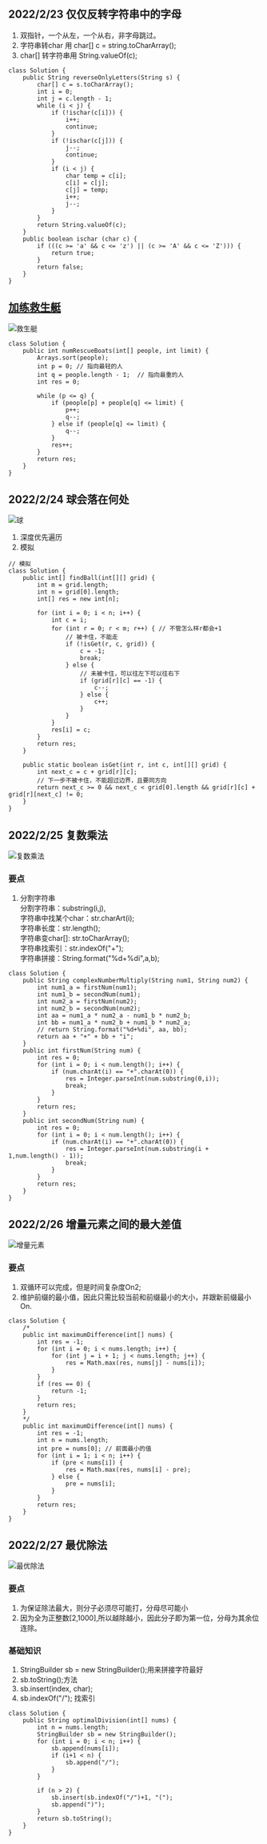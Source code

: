 ## 2022/2/23 仅仅反转字符串中的字母
1. 双指针，一个从左，一个从右，非字母跳过。
2. 字符串转char 用 char[] c = string.toCharArray();
3. char[] 转字符串用 String.valueOf(c);
```
class Solution {
    public String reverseOnlyLetters(String s) {
        char[] c = s.toCharArray();
        int i = 0;
        int j = c.length - 1;
        while (i < j) {
            if (!ischar(c[i])) {
                i++;
                continue;
            }
            if (!ischar(c[j])) {
                j--;
                continue;
            }
            if (i < j) {
                char temp = c[i];
                c[i] = c[j];
                c[j] = temp; 
                i++;
                j--;
            }
        }
        return String.valueOf(c);
    }
    public boolean ischar (char c) {
        if (((c >= 'a' && c <= 'z') || (c >= 'A' && c <= 'Z'))) {
            return true;
        }
        return false;
    }
}
```
## [加练救生艇 ](https://leetcode-cn.com/problems/boats-to-save-people/)
![救生艇](./pics/everyday/救生艇.png)
```
class Solution {
    public int numRescueBoats(int[] people, int limit) {
        Arrays.sort(people);
        int p = 0; // 指向最轻的人
        int q = people.length - 1;  // 指向最重的人
        int res = 0;
        
        while (p <= q) {
            if (people[p] + people[q] <= limit) {
                p++;
                q--;
            } else if (people[q] <= limit) {
                q--;
            }
            res++;
        }
        return res;
    }
}
```
## 2022/2/24 球会落在何处
![球](./pics/everyday/球会落在何处.png)
1. 深度优先遍历
2. 模拟
```
// 模拟
class Solution {
    public int[] findBall(int[][] grid) {
        int m = grid.length;
        int n = grid[0].length;
        int[] res = new int[n];

        for (int i = 0; i < n; i++) {
            int c = i;
            for (int r = 0; r < m; r++) { // 不管怎么样r都会+1
                // 被卡住，不能走
                if (!isGet(r, c, grid)) {  
                    c = -1;
                    break;
                } else { 
                    // 未被卡住，可以往左下可以往右下
                    if (grid[r][c] == -1) {
                        c--;
                    } else {
                        c++;
                    }
                }
            }
            res[i] = c;
        }
        return res;
    }

    public static boolean isGet(int r, int c, int[][] grid) {
        int next_c = c + grid[r][c]; 
        // 下一步不被卡住，不能超过边界，且要同方向
        return next_c >= 0 && next_c < grid[0].length && grid[r][c] + grid[r][next_c] != 0;
    }
}
```
## 2022/2/25 复数乘法
![复数乘法](./pics/everyday/复数乘法.png)
### 要点
1. 分割字符串  
分割字符串：substring(i,j),  
字符串中找某个char：str.charArt(i);  
字符串长度：str.length();  
字符串变char[]: str.toCharArray();  
字符串找索引：str.indexOf("+");  
字符串拼接：String.format("%d+%di",a,b);  
```
class Solution {
    public String complexNumberMultiply(String num1, String num2) {
        int num1_a = firstNum(num1);
        int num1_b = secondNum(num1);
        int num2_a = firstNum(num2);
        int num2_b = secondNum(num2);
        int aa = num1_a * num2_a - num1_b * num2_b;
        int bb = num1_a * num2_b + num1_b * num2_a;
        // return String.format("%d+%di", aa, bb);
        return aa + "+" + bb + "i";
    }
    public int firstNum(String num) {
        int res = 0;
        for (int i = 0; i < num.length(); i++) {
            if (num.charAt(i) == "+".charAt(0)) {
                res = Integer.parseInt(num.substring(0,i));
                break;
            }
        }
        return res;
    }
    public int secondNum(String num) {
        int res = 0;
        for (int i = 0; i < num.length(); i++) {
            if (num.charAt(i) == "+".charAt(0)) {
                res = Integer.parseInt(num.substring(i + 1,num.length() - 1));
                break;
            }
        }
        return res;
    }
}
```
## 2022/2/26 增量元素之间的最大差值
![增量元素](./pics/everyday/增量元素.png)
### 要点
1. 双循环可以完成，但是时间复杂度On2;
2. 维护前缀的最小值，因此只需比较当前和前缀最小的大小，并跟新前缀最小 On.
```
class Solution {
    /*
    public int maximumDifference(int[] nums) {
        int res = -1;
        for (int i = 0; i < nums.length; i++) {
            for (int j = i + 1; j < nums.length; j++) {
                res = Math.max(res, nums[j] - nums[i]);
            }
        }
        if (res == 0) {
            return -1;
        }
        return res;
    }
    */
    public int maximumDifference(int[] nums) {
        int res = -1;
        int n = nums.length;
        int pre = nums[0]; // 前面最小的值
        for (int i = 1; i < n; i++) {
            if (pre < nums[i]) {
                res = Math.max(res, nums[i] - pre);
            } else {
                pre = nums[i];
            }
        }
        return res;
    }
}
```
## 2022/2/27 最优除法
![最优除法](./pics/everyday/最优除法.png)
### 要点
1. 为保证除法最大，则分子必须尽可能打，分母尽可能小
2. 因为全为正整数[2,1000],所以越除越小，因此分子即为第一位，分母为其余位连除。
### 基础知识
1. StringBuilder sb = new StringBuilder();用来拼接字符最好
2. sb.toString();方法
3. sb.insert(index, char);
4. sb.indexOf("/"); 找索引
```
class Solution {
    public String optimalDivision(int[] nums) {
        int n = nums.length;
        StringBuilder sb = new StringBuilder();
        for (int i = 0; i < n; i++) {
            sb.append(nums[i]);
            if (i+1 < n) {
                sb.append("/");
            }
        }

        if (n > 2) {
            sb.insert(sb.indexOf("/")+1, "(");
            sb.append(")");
        }
        return sb.toString();
    }
}
```